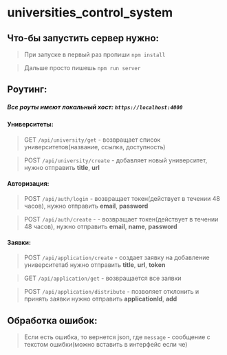# universities_control_system
## Что-бы запустить сервер нужно:
> При запуске в первый раз пропиши `npm install`

> Дальше просто пишешь `npm run server`


## Роутинг:
##### Все роуты имеют локальный хост: `https://localhost:4000`

#### Университеты:
> GET `/api/university/get` - возвращает список университетов(название, ссылка, доступность)

> POST `/api/university/create` - добавляет новый университет, нужно отправить **title**, **url**

#### Авторизация:
> POST `/api/auth/login` - возвращает токен(действует в течении 48 часов), нужно отправить **email**, **password**

> POST `/api/auth/create` - - возвращает токен(действует в течении 48 часов), нужно отправить **email**, **name**, **password**

#### Заявки:
> POST `/api/application/create` - создает заявку на добавление университетаб нужно отправить **title**, **url**, **token**

> GET `/api/application/get` - возвращается все заявки

> POST `/api/application/distribute` - позволяет отклонить и принять заявки нужно отправить **applicationId**, **add**


## Обработка ошибок:
> Если есть ошибка, то вернется json, где `message` - сообщение с текстом ошибки(можно вставить в интерфейс если че)
